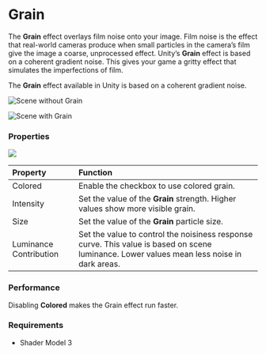 # Grain

The **Grain** effect overlays film noise onto your image. Film noise is the effect that real-world cameras produce when small particles in the camera’s film give the image a coarse, unprocessed effect.
Unity’s **Grain** effect is based on a coherent gradient noise. This gives your game a gritty effect that simulates the imperfections of film.

The **Grain** effect available in Unity is based on a coherent gradient noise. 

![Scene without Grain](images\Grain_image_1.png)



![Scene with Grain](images\Grain_image_0.png)

### Properties

![](images/grain.png)

| Property               | Function                                                     |
| :---------------------- | :------------------------------------------------------------ |
| Colored                | Enable the checkbox to use colored grain.                            |
| Intensity              | Set the value of the **Grain** strength. Higher values show more visible grain.             |
| Size                   | Set the value of the **Grain** particle size.                                         |
| Luminance Contribution | Set the value to control the noisiness response curve. This value is based on scene luminance. Lower values mean less noise in dark areas. |

### Performance

Disabling **Colored** makes the Grain effect run faster.

### Requirements

- Shader Model 3
